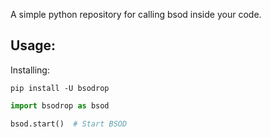 A simple python repository for calling bsod inside your code.

## Usage:

Installing:

`pip install -U bsodrop`

```python
import bsodrop as bsod

bsod.start()  # Start BSOD
```
